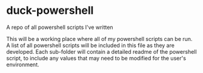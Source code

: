 # duck-powershell
 A repo of all powershell scripts I've written
 
 This will be a working place where all of my powershell scripts can be run.
 A list of all powershell scripts will be included in this file as they are developed.
 Each sub-folder will contain a detailed readme of the powershell script, to include any values that may need to be modified for the user's environment.

